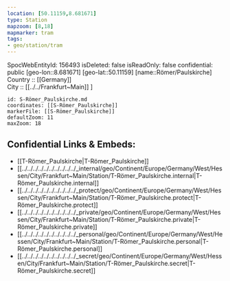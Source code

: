 ```yaml
---
location: [50.11159,8.681671] 
type: Station 
mapzoom: [8,18] 
mapmarker: tram 
tags:
- geo/station/tram
---
```

SpocWebEntityId: 156493
isDeleted: false
isReadOnly: false
confidential: public
[geo-lon::8.681671] 
[geo-lat::50.11159] 
[name::Römer/Paulskirche] 
Country :: [[Germany]]  
City :: [[../../Frankfurt~Main]] ] 


```leaflet
id: S-Römer_Paulskirche.md
coordinates: [[S-Römer_Paulskirche]] 
markerFile: [[S-Römer_Paulskirche]] 
defaultZoom: 11 
maxZoom: 18
```


## Confidential Links & Embeds: 
- [[T-Römer_Paulskirche|T-Römer_Paulskirche]] 
- [[../../../../../../../../../../_internal/geo/Continent/Europe/Germany/West/Hessen/City/Frankfurt~Main/Station/T-Römer_Paulskirche.internal|T-Römer_Paulskirche.internal]] 
- [[../../../../../../../../../../_protect/geo/Continent/Europe/Germany/West/Hessen/City/Frankfurt~Main/Station/T-Römer_Paulskirche.protect|T-Römer_Paulskirche.protect]] 
- [[../../../../../../../../../../_private/geo/Continent/Europe/Germany/West/Hessen/City/Frankfurt~Main/Station/T-Römer_Paulskirche.private|T-Römer_Paulskirche.private]] 
- [[../../../../../../../../../../_personal/geo/Continent/Europe/Germany/West/Hessen/City/Frankfurt~Main/Station/T-Römer_Paulskirche.personal|T-Römer_Paulskirche.personal]] 
- [[../../../../../../../../../../_secret/geo/Continent/Europe/Germany/West/Hessen/City/Frankfurt~Main/Station/T-Römer_Paulskirche.secret|T-Römer_Paulskirche.secret]] 
